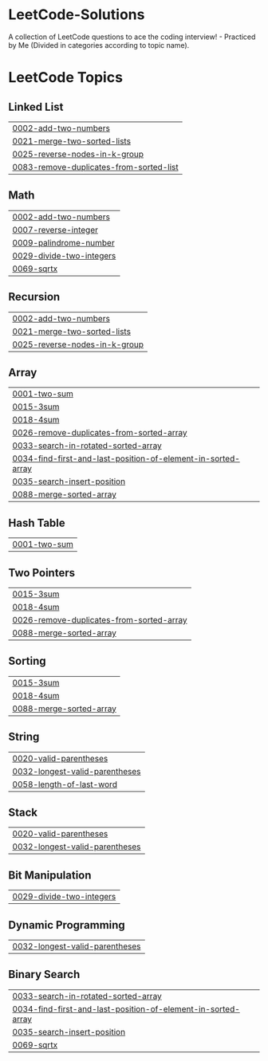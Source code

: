 # LeetCode-Solutions
A collection of LeetCode questions to ace the coding interview! - Practiced by Me 
(Divided in categories according to topic name).

<!---LeetCode Topics Start-->
# LeetCode Topics
## Linked List
|  |
| ------- |
| [0002-add-two-numbers](https://github.com/Im-Pranshu/LeetCode-Solutions/tree/master/0002-add-two-numbers) |
| [0021-merge-two-sorted-lists](https://github.com/Im-Pranshu/LeetCode-Solutions/tree/master/0021-merge-two-sorted-lists) |
| [0025-reverse-nodes-in-k-group](https://github.com/Im-Pranshu/LeetCode-Solutions/tree/master/0025-reverse-nodes-in-k-group) |
| [0083-remove-duplicates-from-sorted-list](https://github.com/Im-Pranshu/LeetCode-Solutions/tree/master/0083-remove-duplicates-from-sorted-list) |
## Math
|  |
| ------- |
| [0002-add-two-numbers](https://github.com/Im-Pranshu/LeetCode-Solutions/tree/master/0002-add-two-numbers) |
| [0007-reverse-integer](https://github.com/Im-Pranshu/LeetCode-Solutions/tree/master/0007-reverse-integer) |
| [0009-palindrome-number](https://github.com/Im-Pranshu/LeetCode-Solutions/tree/master/0009-palindrome-number) |
| [0029-divide-two-integers](https://github.com/Im-Pranshu/LeetCode-Solutions/tree/master/0029-divide-two-integers) |
| [0069-sqrtx](https://github.com/Im-Pranshu/LeetCode-Solutions/tree/master/0069-sqrtx) |
## Recursion
|  |
| ------- |
| [0002-add-two-numbers](https://github.com/Im-Pranshu/LeetCode-Solutions/tree/master/0002-add-two-numbers) |
| [0021-merge-two-sorted-lists](https://github.com/Im-Pranshu/LeetCode-Solutions/tree/master/0021-merge-two-sorted-lists) |
| [0025-reverse-nodes-in-k-group](https://github.com/Im-Pranshu/LeetCode-Solutions/tree/master/0025-reverse-nodes-in-k-group) |
## Array
|  |
| ------- |
| [0001-two-sum](https://github.com/Im-Pranshu/LeetCode-Solutions/tree/master/0001-two-sum) |
| [0015-3sum](https://github.com/Im-Pranshu/LeetCode-Solutions/tree/master/0015-3sum) |
| [0018-4sum](https://github.com/Im-Pranshu/LeetCode-Solutions/tree/master/0018-4sum) |
| [0026-remove-duplicates-from-sorted-array](https://github.com/Im-Pranshu/LeetCode-Solutions/tree/master/0026-remove-duplicates-from-sorted-array) |
| [0033-search-in-rotated-sorted-array](https://github.com/Im-Pranshu/LeetCode-Solutions/tree/master/0033-search-in-rotated-sorted-array) |
| [0034-find-first-and-last-position-of-element-in-sorted-array](https://github.com/Im-Pranshu/LeetCode-Solutions/tree/master/0034-find-first-and-last-position-of-element-in-sorted-array) |
| [0035-search-insert-position](https://github.com/Im-Pranshu/LeetCode-Solutions/tree/master/0035-search-insert-position) |
| [0088-merge-sorted-array](https://github.com/Im-Pranshu/LeetCode-Solutions/tree/master/0088-merge-sorted-array) |
## Hash Table
|  |
| ------- |
| [0001-two-sum](https://github.com/Im-Pranshu/LeetCode-Solutions/tree/master/0001-two-sum) |
## Two Pointers
|  |
| ------- |
| [0015-3sum](https://github.com/Im-Pranshu/LeetCode-Solutions/tree/master/0015-3sum) |
| [0018-4sum](https://github.com/Im-Pranshu/LeetCode-Solutions/tree/master/0018-4sum) |
| [0026-remove-duplicates-from-sorted-array](https://github.com/Im-Pranshu/LeetCode-Solutions/tree/master/0026-remove-duplicates-from-sorted-array) |
| [0088-merge-sorted-array](https://github.com/Im-Pranshu/LeetCode-Solutions/tree/master/0088-merge-sorted-array) |
## Sorting
|  |
| ------- |
| [0015-3sum](https://github.com/Im-Pranshu/LeetCode-Solutions/tree/master/0015-3sum) |
| [0018-4sum](https://github.com/Im-Pranshu/LeetCode-Solutions/tree/master/0018-4sum) |
| [0088-merge-sorted-array](https://github.com/Im-Pranshu/LeetCode-Solutions/tree/master/0088-merge-sorted-array) |
## String
|  |
| ------- |
| [0020-valid-parentheses](https://github.com/Im-Pranshu/LeetCode-Solutions/tree/master/0020-valid-parentheses) |
| [0032-longest-valid-parentheses](https://github.com/Im-Pranshu/LeetCode-Solutions/tree/master/0032-longest-valid-parentheses) |
| [0058-length-of-last-word](https://github.com/Im-Pranshu/LeetCode-Solutions/tree/master/0058-length-of-last-word) |
## Stack
|  |
| ------- |
| [0020-valid-parentheses](https://github.com/Im-Pranshu/LeetCode-Solutions/tree/master/0020-valid-parentheses) |
| [0032-longest-valid-parentheses](https://github.com/Im-Pranshu/LeetCode-Solutions/tree/master/0032-longest-valid-parentheses) |
## Bit Manipulation
|  |
| ------- |
| [0029-divide-two-integers](https://github.com/Im-Pranshu/LeetCode-Solutions/tree/master/0029-divide-two-integers) |
## Dynamic Programming
|  |
| ------- |
| [0032-longest-valid-parentheses](https://github.com/Im-Pranshu/LeetCode-Solutions/tree/master/0032-longest-valid-parentheses) |
## Binary Search
|  |
| ------- |
| [0033-search-in-rotated-sorted-array](https://github.com/Im-Pranshu/LeetCode-Solutions/tree/master/0033-search-in-rotated-sorted-array) |
| [0034-find-first-and-last-position-of-element-in-sorted-array](https://github.com/Im-Pranshu/LeetCode-Solutions/tree/master/0034-find-first-and-last-position-of-element-in-sorted-array) |
| [0035-search-insert-position](https://github.com/Im-Pranshu/LeetCode-Solutions/tree/master/0035-search-insert-position) |
| [0069-sqrtx](https://github.com/Im-Pranshu/LeetCode-Solutions/tree/master/0069-sqrtx) |
<!---LeetCode Topics End-->
